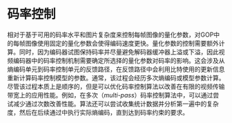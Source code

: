 # 码率控制
相对于基于可用的码率水平和图片复杂度来控制每帧图像的量化参数，对GOP中的每帧图像使用固定的量化参数会使得编码速度更快。量化参数的控制需要额外计算。同时，因为编码器试图保持码率并尽量避免解码器缓冲器上溢或下溢，因此视频编码器中的码率控制机制需要确定所选择的量化参数对码率的影响。这会涉及从熵编码单元到码率控制单元的反馈路径，在反馈路径中会利用比特使用的更新信息重新计算码率控制模型的参数。通常，该过程会经历多次熵编码或模型参数计算。尽管该过程本质上是顺序的，但是可以优化码率控制算法以改善在有限的视频传输带宽上的应用性能。例如，在多次（*multi-pass*）码率控制算法中，可以通过尝试减少通过次数改善性能。算法还可以尝试收集统计数据并分析第一遍中的复杂度，然后在后续通过中执行实际熵编码，直到达到码率约束的要求。